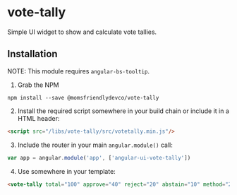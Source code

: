 vote-tally
==========
Simple UI widget to show and calculate vote tallies.


Installation
------------
NOTE: This module requires `angular-bs-tooltip`.


1. Grab the NPM

```shell
npm install --save @momsfriendlydevco/vote-tally
```


2. Install the required script somewhere in your build chain or include it in a HTML header:

```html
<script src="/libs/vote-tally/src/votetally.min.js"/>
```


3. Include the router in your main `angular.module()` call:

```javascript
var app = angular.module('app', ['angular-ui-vote-tally'])
```


4. Use somewhere in your template:

```html
<vote-tally total="100" approve="40" reject="20" abstain="10" method="2/3rds" summary="true"></vote-tally>
```
